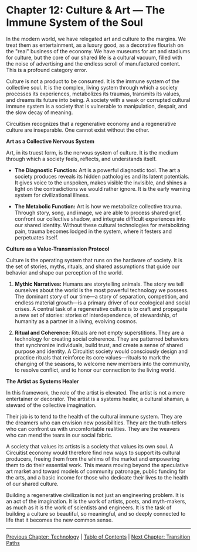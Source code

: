 # Chapter 12: Culture & Art — The Immune System of the Soul

In the modern world, we have relegated art and culture to the margins. We treat them as entertainment, as a luxury good, as a decorative flourish on the "real" business of the economy. We have museums for art and stadiums for culture, but the core of our shared life is a cultural vacuum, filled with the noise of advertising and the endless scroll of manufactured content. This is a profound category error.

Culture is not a product to be consumed. It is the immune system of the collective soul. It is the complex, living system through which a society processes its experiences, metabolizes its traumas, transmits its values, and dreams its future into being. A society with a weak or corrupted cultural immune system is a society that is vulnerable to manipulation, despair, and the slow decay of meaning.

Circuitism recognizes that a regenerative economy and a regenerative culture are inseparable. One cannot exist without the other.

**Art as a Collective Nervous System**

Art, in its truest form, is the nervous system of culture. It is the medium through which a society feels, reflects, and understands itself.

*   **The Diagnostic Function:** Art is a powerful diagnostic tool. The art a society produces reveals its hidden pathologies and its latent potentials. It gives voice to the unspoken, makes visible the invisible, and shines a light on the contradictions we would rather ignore. It is the early warning system for civilizational illness.

*   **The Metabolic Function:** Art is how we metabolize collective trauma. Through story, song, and image, we are able to process shared grief, confront our collective shadow, and integrate difficult experiences into our shared identity. Without these cultural technologies for metabolizing pain, trauma becomes lodged in the system, where it festers and perpetuates itself.

**Culture as a Value-Transmission Protocol**

Culture is the operating system that runs on the hardware of society. It is the set of stories, myths, rituals, and shared assumptions that guide our behavior and shape our perception of the world.

1.  **Mythic Narratives:** Humans are storytelling animals. The story we tell ourselves about the world is the most powerful technology we possess. The dominant story of our time—a story of separation, competition, and endless material growth—is a primary driver of our ecological and social crises. A central task of a regenerative culture is to craft and propagate a new set of stories: stories of interdependence, of stewardship, of humanity as a partner in a living, evolving cosmos.

2.  **Ritual and Coherence:** Rituals are not empty superstitions. They are a technology for creating social coherence. They are patterned behaviors that synchronize individuals, build trust, and create a sense of shared purpose and identity. A Circuitist society would consciously design and practice rituals that reinforce its core values—rituals to mark the changing of the seasons, to welcome new members into the community, to resolve conflict, and to honor our connection to the living world.

**The Artist as Systems Healer**

In this framework, the role of the artist is elevated. The artist is not a mere entertainer or decorator. The artist is a systems healer, a cultural shaman, a steward of the collective imagination.

Their job is to tend to the health of the cultural immune system. They are the dreamers who can envision new possibilities. They are the truth-tellers who can confront us with uncomfortable realities. They are the weavers who can mend the tears in our social fabric.

A society that values its artists is a society that values its own soul. A Circuitist economy would therefore find new ways to support its cultural producers, freeing them from the whims of the market and empowering them to do their essential work. This means moving beyond the speculative art market and toward models of community patronage, public funding for the arts, and a basic income for those who dedicate their lives to the health of our shared culture.

Building a regenerative civilization is not just an engineering problem. It is an act of the imagination. It is the work of artists, poets, and myth-makers, as much as it is the work of scientists and engineers. It is the task of building a culture so beautiful, so meaningful, and so deeply connected to life that it becomes the new common sense.

---

[Previous Chapter: Technology](./11_technology.md) | [Table of Contents](https://github.com/Circuitism/Circuitism/tree/main/chapters) | [Next Chapter: Transition Paths](./13_transition_paths.md)
